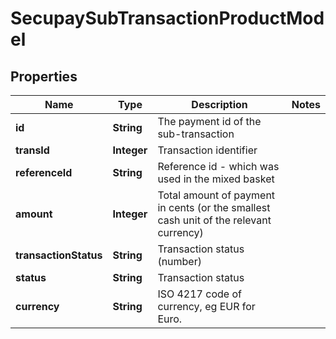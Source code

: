 
# SecupaySubTransactionProductModel

## Properties
Name | Type | Description | Notes
------------ | ------------- | ------------- | -------------
**id** | **String** | The payment id of the sub-transaction | 
**transId** | **Integer** | Transaction identifier | 
**referenceId** | **String** | Reference id - which was used in the mixed basket | 
**amount** | **Integer** | Total amount of payment in cents (or the smallest cash unit of the relevant currency) | 
**transactionStatus** | **String** | Transaction status (number) | 
**status** | **String** | Transaction status | 
**currency** | **String** | ISO 4217 code of currency, eg EUR for Euro. | 



